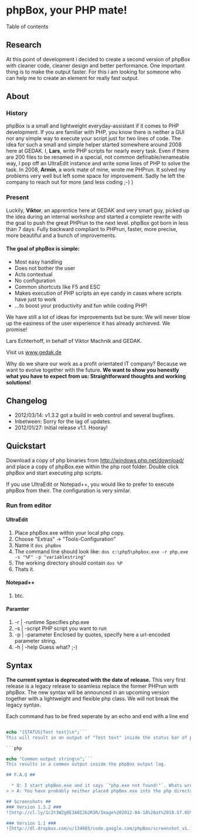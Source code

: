 # phpBox, your PHP mate! #


Table of contents


## Research ##
At this point of development i decided to create a second version of phpBox with cleaner code, cleaner design and better performance. One important thing is to make the output faster. For this i am looking for someone who can help me to create an element for really fast output.

## About ##

### History ###
phpBox is a small and lightweight everyday-assistant if it comes to PHP development. If you are familiar with PHP, you know there is neither a GUI nor any simple way to execute your script just for two lines of code. The idea for such a small and simple helper started somewhere around 2008 here at GEDAK. I, **Lars**, write PHP scripts for nearly every task. Even if there are 200 files to be renamed in a special, not common definable/renameable way, I pop off an UltraEdit instance and write some lines of PHP to solve the task. In 2008, **Armin**, a work mate of mine, wrote me PHPrun. It solved my problems very well but left some space for improvement. Sadly he left the company to reach out for more (and less coding ;-) )

### Present ###
Luckily, **Viktor**, an apprentice here at GEDAK and very smart guy, picked up the idea during an internal workshop and started a complete rewrite with the goal to push the great PHPrun to the next level. phpBox got born in less than 7 days. Fully backward compliant to PHPrun, faster, more precise, more beautiful and a bunch of improvements.

#### The goal of phpBox is simple: ####
  * Most easy handling
  * Does not bother the user
  * Acts contextual
  * No configuration
  * Common shortcuts like F5 and ESC
  * Makes execution of PHP scripts an eye candy in cases where scripts have just to work
  * ...to boost your productivity and fun while coding PHP!

We have still a lot of ideas for improvements but be sure: We will never blow up the easiness of the user experience it has already archieved. We promise!

Lars Echterhoff, in behalf of Viktor Machnik and GEDAK.

Visit us www.gedak.de

Why do we share our work as a profit orientated IT company? Because we want to evolve together with the future. **We want to show you honestly what you have to expect from us: Straightforward thoughts and working solutions!**

## Changelog ##

  * 2012/03/14: v1.3.2 got a build in web control and several bugfixes.
  * Inbetween: Sorry for the lag of updates.
  * 2012/01/27: Initial release v1.1. Hooray!

## Quickstart ##

Download a copy of php binaries from http://windows.php.net/download/ and place a copy of phpBox.exe within the php root folder. Double click phpBox and start executing php scripts.

If you use UltraEdit or Notepad++, you would like to prefer to execute phpBox from their. The configuration is very similar.

### Run from editor ###

#### UltraEdit ####
  1. Place phpBox.exe within your local php copy.
  1. Choose "Extras" -> "Tools-Configuration"
  1. Name it ```dos
phpBox```
  1. The command line should look like: ```dos
c:\php5\phpbox.exe -r php.exe -s "%F" -p "variablestring"```
  1. The working directory should contain ```dos
%P```
  1. Thats it.

#### Notepad++ ####
  1. btc.

#### Paramter ####
  1. -r | -runtime Specifies php.exe
  1. -s | -script PHP script you want to run
  1. -p | -parameter Enclosed by quotes, specify here a url-encoded parameter string.
  1. -h | -help Guess what? ;-)

## Syntax ##

**The current syntax is deprecated with the date of release.**
This very first release is a legacy release to seamless replace the former PHPrun with phpBox. The new syntax will be announced in an upcoming version together with a lightweight and flexible php class.
We will not break the legacy syntax.

Each command has to be fired seperate by an echo and end with a line end
```php

echo "{STATUS|Test text}\n";```
This will result in an output of "Test text" inside the status bar of phpBox.

```php

echo "Common output string\n";```
This results in a common output inside the phpBox output log.

## F.A.Q ##

  * Q: I start phpBox.exe and it says `"php.exe not found!"`. Whats wrong?
> > A: You have probably neither placed phpBox.exe into the php directory nor specified the path to your php executable. If you tried to start phpBox from and editor, please review the command line. Otherwise try to copy it into your php folder and start it from there.

## Screenshots ##
### Version 1.3.2 ###
![http://cl.ly/1c2t3W2g0E3A0I2b2R3R/Image%202012-04-18%20at%2010.57.05%20AM.png](http://cl.ly/1c2t3W2g0E3A0I2b2R3R/Image%202012-04-18%20at%2010.57.05%20AM.png)

### Version 1.1 ###
![http://dl.dropbox.com/u/134085/code.google.com/phpBox/screenshot_v1.1.png](http://dl.dropbox.com/u/134085/code.google.com/phpBox/screenshot_v1.1.png)
